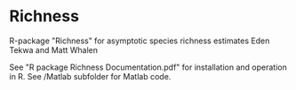 # Richness
R-package "Richness" for asymptotic species richness estimates
Eden Tekwa and Matt Whalen

See "R package Richness Documentation.pdf" for installation and operation in R.
See /Matlab subfolder for Matlab code.
